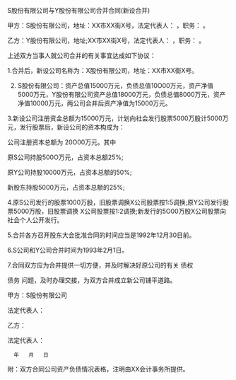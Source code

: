 
 


S股份有限公司与Y股份有限公司合并合同(新设合并)


甲方：S股份有限公司，地址：XX市XX街X号，法定代表人：     ，职务：        。


乙方：Y股份有限公司，地址;XX市XX街X号，法定代表人：    ，职务：      。


上述双方当事人就公司合并的有关事宜达成如下协议：


1.合并后，新设公司名称为：X股份有限公司，地址：XX市XX街X号。


2. S股份有限公司：资产总值15000万元，负债总值10O00万元，资产净值 5000万元，Y股份有限公司资产总值18000万元，负债总值8000万元，资产净值10000万元，两公司合并后资产净值为15000万元。


3.新设公司注册资金总额为15000万元，计划向社会发行股票5000万股计5000万元，发行股票后，新设公司的资本构成为：


公司注册资本总额为 20O00万元。其中


原S公司持股500O万元，占资本总额25%;


原Y公司持股10000万元，占资本总额的50%;


新股东持股5000万元，占资本总额的25%;


4.原S公司发行的股票1000万股，旧股票调换X公司股票按1:5调换;原Y公司发行股票5000万股，旧股票调换 X公司股票按1:2调换;新发行的5O00万股X公司股票向社会个人公开发行。


5.合并各方召开股东大会批准合同的时间应当是1992年12月30日前。


6.S公司和Y公司合并时间为1993年2月1日。


7.合同双方应为合并提供一切方便，并及时解决好原公司的有关
债权

债务
问题，及时办理交接，为双方合并成立新公司铺平道路。


甲方：S股份有限公司


法定代表人：


乙方：


法定代表人：


      年   月   日


附：双方合同公司资产负债情况表格，注明由XX会计事务所提供。




 


 

 
 
 
 
 
  


  
 

  


  


  
 
 
 
 

